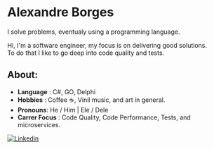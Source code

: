 # Alexandre Borges

I solve problems, eventualy using a programming language.

Hi, I'm a software engineer, my focus is on delivering good solutions.  
To do that I like to go deep into code quality and tests.

## About:
- **Language** : C#, GO, Delphi
- **Hobbies** : Coffee ☕, Vinil music, and art in general.
- **Pronouns**: He / Him | Ele / Dele
- **Carrer Focus** : Code Quality, Code Performance, Tests, and microservices.

[![Linkedin](https://img.shields.io/badge/linkedin-%230077B5.svg?&style=for-the-badge&logo=linkedin&logoColor=white)](https://www.linkedin.com/in/alborges/)
